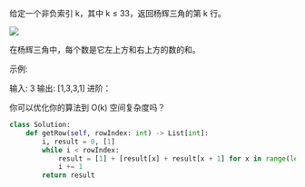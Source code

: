 给定一个非负索引 k，其中 k ≤ 33，返回杨辉三角的第 k 行。

![](http://silencew.cn/uploads/1575255999129.gif)

在杨辉三角中，每个数是它左上方和右上方的数的和。

示例:

输入: 3
输出: [1,3,3,1]
进阶：

你可以优化你的算法到 O(k) 空间复杂度吗？

```python
class Solution:
    def getRow(self, rowIndex: int) -> List[int]:
        i, result = 0, [1]
        while i < rowIndex:
            result = [1] + [result[x] + result[x + 1] for x in range(len(result) - 1)] + [1]
            i += 1
        return result
```

